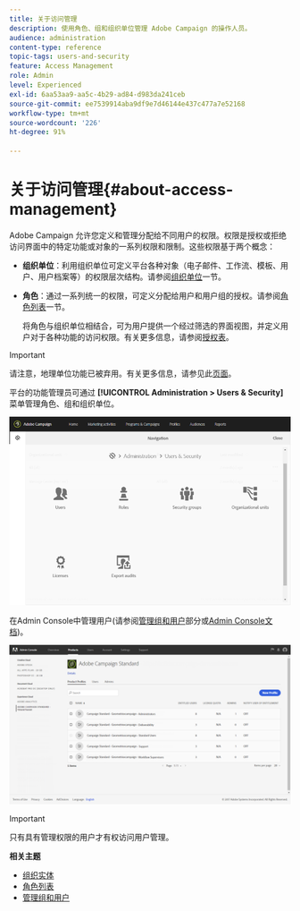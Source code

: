 ```yaml
---
title: 关于访问管理
description: 使用角色、组和组织单位管理 Adobe Campaign 的操作人员。
audience: administration
content-type: reference
topic-tags: users-and-security
feature: Access Management
role: Admin
level: Experienced
exl-id: 6aa53aa9-aa5c-4b29-ad84-d983da241ceb
source-git-commit: ee7539914aba9df9e7d46144e437c477a7e52168
workflow-type: tm+mt
source-wordcount: '226'
ht-degree: 91%

---
```


# 关于访问管理{#about-access-management}

Adobe Campaign 允许您定义和管理分配给不同用户的权限。权限是授权或拒绝访问界面中的特定功能或对象的一系列权限和限制。这些权限基于两个概念：

* **组织单位**：利用组织单位可定义平台各种对象（电子邮件、工作流、模板、用户、用户档案等）的权限层次结构。请参阅[组织单位](../../administration/using/organizational-units.md)一节。
* **角色**：通过一系列统一的权限，可定义分配给用户和用户组的授权。请参阅[角色列表](../../administration/using/list-of-roles.md)一节。

   将角色与组织单位相结合，可为用户提供一个经过筛选的界面视图，并定义用户对于各种功能的访问权限。有关更多信息，请参阅[授权表](../../administration/using/list-of-roles.md)。

>[!IMPORTANT]
>
>请注意，地理单位功能已被弃用。有关更多信息，请参见此[页面](../../rn/using/deprecated-features.md)。

平台的功能管理员可通过 **[!UICONTROL Administration > Users & Security]** 菜单管理角色、组和组织单位。

![](assets/user_management_1.png)

在Admin Console中管理用户(请参阅[管理组和用户](../../administration/using/managing-groups-and-users.md)部分或[Admin Console文档](https://helpx.adobe.com/cn/enterprise/managing/user-guide.html))。

![](assets/user_management_6.png)

>[!IMPORTANT]
>
>只有具有管理权限的用户才有权访问用户管理。

**相关主题**

* [组织实体](../../administration/using/organizational-units.md)
* [角色列表](../../administration/using/list-of-roles.md)
* [管理组和用户](../../administration/using/managing-groups-and-users.md)
